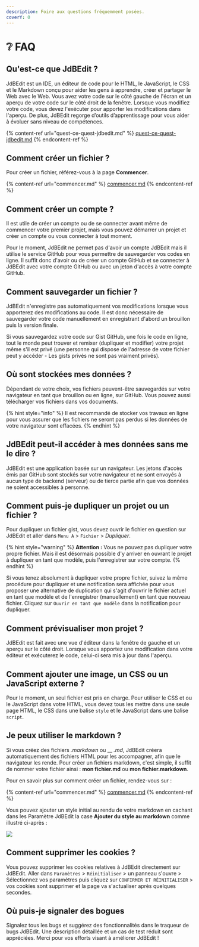 ```yaml
---
description: Foire aux questions fréquemment posées.
coverY: 0
---
```


# ❔ FAQ

## Qu'est-ce que JdBEdit ?

JdBEdit est un IDE, un éditeur de code pour le HTML, le JavaScript, le CSS et le Markdown conçu pour aider les gens à apprendre, créer et partager le Web avec le Web. Vous avez votre code sur le côté gauche de l'écran et un aperçu de votre code sur le côté droit de la fenêtre. Lorsque vous modifiez votre code, vous devez l'exécuter pour apporter les modifications dans l'aperçu. De plus, JdBEdit regorge d’outils d’apprentissage pour vous aider à évoluer sans niveau de compétences.

{% content-ref url="quest-ce-quest-jdbedit.md" %}
[quest-ce-quest-jdbedit.md](quest-ce-quest-jdbedit.md)
{% endcontent-ref %}

## Comment créer un fichier ?

Pour créer un fichier, référez-vous à la page **Commencer**.

{% content-ref url="commencer.md" %}
[commencer.md](commencer.md)
{% endcontent-ref %}

## Comment créer un compte ?

Il est utile de créer un compte ou de se connecter avant même de commencer votre premier projet, mais vous pouvez démarrer un projet et créer un compte ou vous connecter à tout moment.

Pour le moment, JdBEdit ne permet pas d'avoir un compte JdBEdit mais il utilise le service GitHub pour vous permettre de sauvegarder vos codes en ligne. Il suffit donc d'avoir ou de créer un compte GitHub et se connecter à JdBEdit avec votre compte GitHub ou avec un jeton d'accès à votre compte GitHub.

## Comment sauvegarder un fichier ?

JdBEdit n'enregistre pas automatiquement vos modifications lorsque vous apporterez des modifications au code. Il est donc nécessaire de sauvegarder votre code manuellement en enregistrant d'abord un brouillon puis la version finale.

Si vous sauvegardez votre code sur Gist GitHub, une fois le code en ligne, tout le monde peut trouver et  remixer (dupliquer et modifier) votre projet même s'il est privé (une personne qui dispose de l'adresse de votre fichier peut y accéder - Les gists privés ne sont pas vraiment privés).&#x20;

## Où sont stockées mes données ?

Dépendant de votre choix, vos fichiers peuvent-être sauvegardés sur votre navigateur en tant que brouillon ou en ligne, sur GitHub. Vous pouvez aussi télécharger vos fichiers dans vos documents.

{% hint style="info" %}
Il est recommandé de stocker vos travaux en ligne pour vous assurer que les fichiers ne seront pas perdus si les données de votre navigateur sont effacées.
{% endhint %}

## JdBEdit peut-il accéder à mes données sans me le dire ?

JdBEdit est une application basée sur un navigateur. Les jetons d'accès émis par GitHub sont stockés sur votre navigateur et ne sont envoyés à aucun type de backend (serveur) ou de tierce partie afin que vos données ne soient accessibles à personne.

## Comment puis-je dupliquer un projet ou un fichier ?

Pour dupliquer un fichier gist, vous devez ouvrir le fichier en question sur JdBEdit et aller dans `Menu A` > `Fichier` > _Dupliquer_.

{% hint style="warning" %}
**Attention :** Vous ne pouvez pas dupliquer votre propre fichier. Mais il est désormais possible d'y arriver en ouvrant le projet à dupliquer en tant que modèle, puis l'enregistrer sur votre compte.
{% endhint %}

Si vous tenez absolument à dupliquer votre propre fichier, suivez la même procédure pour dupliquer et une notification sera affichée pour vous proposer une alternative de duplication qui s'agit d'ouvrir le fichier actuel en tant que modèle et de l'enregistrer (manuellement) en tant que nouveau fichier. Cliquez sur `Ouvrir en tant que modèle` dans la notification pour dupliquer.

## Comment prévisualiser mon projet ?

JdBEdit est fait avec une vue d'éditeur dans la fenêtre de gauche et un aperçu sur le côté droit. Lorsque vous apportez une modification dans votre éditeur et exécuterez le code, celui-ci sera mis à jour dans l'aperçu.

## Comment ajouter une image, un CSS ou un JavaScript externe ?

Pour le moment, un seul fichier est pris en charge. Pour utiliser le CSS et ou le JavaScript dans votre HTML, vous devez tous les mettre dans une seule page HTML, le CSS dans une balise `style` et le JavaScript dans une balise `script`.

## Je peux utiliser le markdown ?

Si vous créez des fichiers _.markdown_ ou __ _.md_, JdBEdit créera automatiquement des fichiers HTML pour les accompagner, afin que le navigateur les rende. Pour créer un fichiers markdown, c'est simple, il suffit de nommer votre fichier ainsi : **mon fichier.md** ou **mon fichier.markdown**.&#x20;

Pour en savoir plus sur comment créer un fichier, rendez-vous sur :

{% content-ref url="commencer.md" %}
[commencer.md](commencer.md)
{% endcontent-ref %}

Vous pouvez ajouter un style initial au rendu de votre markdown en cachant dans les Paramètre JdBEdit la case **Ajouter du style au markdown** comme illustré ci-après :

![](<.gitbook/assets/localhost\_8080\_\_\_dev.index.html\_modal=setting (1).png>)

## Comment supprimer les cookies ?

Vous pouvez supprimer les cookies relatives à JdBEdit directement sur JdBEdit. Aller dans `Paramètres` > `Réinitialiser` > un panneau  s'ouvre > Sélectionnez vos paramètres puis cliquez sur `CONFIRMER ET RÉINITIALISER` > vos cookies sont supprimer et la page va s'actualiser après quelques secondes.

## Où puis-je signaler des bogues

Signalez tous les bugs et suggérez des fonctionnalités dans le traqueur de bugs JdBEdit. Une description détaillée et un cas de test réduit sont appréciées. Merci pour vos efforts visant à améliorer JdBEdit !
